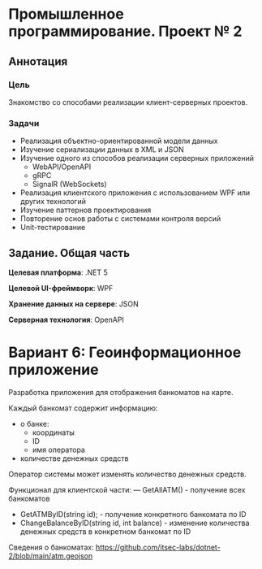 # Промышленное программирование. Проект № 2

## Аннотация

### Цель
Знакомство со способами реализации клиент-серверных проектов.

### Задачи
* Реализация объектно-ориентированной модели данных
* Изучение сериализации данных в XML и JSON
* Изучение одного из способов реализации серверных приложений
  * WebAPI/OpenAPI
  * gRPC
  * SignalR (WebSockets)
* Реализация клиентского приложения с использованием WPF или других технологий
* Изучение паттернов проектирования
* Повторение основ работы с системами контроля версий
* Unit-тестирование

## Задание. Общая часть

**Целевая платформа**: .NET 5

**Целевой UI-фреймворк**: WPF

**Хранение данных на сервере**: JSON

**Серверная технология**: OpenAPI

# Вариант 6: Геоинформационное приложение

Разработка приложения для отображения банкоматов на карте.

  Каждый банкомат содержит информацию:
  - о банке:
	- координаты
	- ID
	- имя оператора
  - количестве денежных средств

  Оператор системы может изменять количество денежных средств.

  Функционал для клиентской части:
  — GetAllATM() - получение всех банкоматов
  - GetATMByID(string id); - получение конкретного банкомата по ID
  - ChangeBalanceByID(string id, int balance) - изменение количества денежных средств в конкретном банкомат по ID

  Сведения о банкоматах: https://github.com/itsec-labs/dotnet-2/blob/main/atm.geojson
